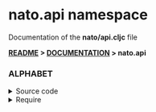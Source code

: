 
# <strong>nato.api</strong> namespace
<p>Documentation of the <strong>nato/api.cljc</strong> file</p>

<strong>[README](../../../README.md) > [DOCUMENTATION](../../COVER.md) > nato.api</strong>



### ALPHABET

<details>
<summary>Source code</summary>

```

```

</details>

<details>
<summary>Require</summary>

```
(ns my-namespace (:require [nato.api :as nato :refer [ALPHABET]]))

(nato/ALPHABET)
(ALPHABET)
```

</details>
